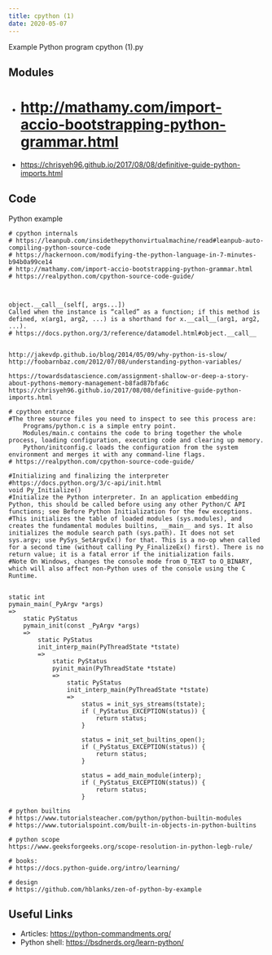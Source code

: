```yaml
---
title: cpython (1)
date: 2020-05-07
---
```

Example Python program cpython (1).py

## Modules

* # http://mathamy.com/import-accio-bootstrapping-python-grammar.html
* https://chrisyeh96.github.io/2017/08/08/definitive-guide-python-imports.html

## Code

Python example

    # cpython internals
    # https://leanpub.com/insidethepythonvirtualmachine/read#leanpub-auto-compiling-python-source-code
    # https://hackernoon.com/modifying-the-python-language-in-7-minutes-b94b0a99ce14
    # http://mathamy.com/import-accio-bootstrapping-python-grammar.html
    # https://realpython.com/cpython-source-code-guide/
    
    
    
    object.__call__(self[, args...])
    Called when the instance is “called” as a function; if this method is defined, x(arg1, arg2, ...) is a shorthand for x.__call__(arg1, arg2, ...).
    # https://docs.python.org/3/reference/datamodel.html#object.__call__
    
    
    http://jakevdp.github.io/blog/2014/05/09/why-python-is-slow/
    http://foobarnbaz.com/2012/07/08/understanding-python-variables/
        
    https://towardsdatascience.com/assignment-shallow-or-deep-a-story-about-pythons-memory-management-b8fad87bfa6c
    https://chrisyeh96.github.io/2017/08/08/definitive-guide-python-imports.html
    
    # cpython entrance
    #The three source files you need to inspect to see this process are:
        Programs/python.c is a simple entry point.
        Modules/main.c contains the code to bring together the whole process, loading configuration, executing code and clearing up memory.
        Python/initconfig.c loads the configuration from the system environment and merges it with any command-line flags.
    # https://realpython.com/cpython-source-code-guide/
        
    #Initializing and finalizing the interpreter
    #https://docs.python.org/3/c-api/init.html
    void Py_Initialize()
    #Initialize the Python interpreter. In an application embedding Python, this should be called before using any other Python/C API functions; see Before Python Initialization for the few exceptions.
    #This initializes the table of loaded modules (sys.modules), and creates the fundamental modules builtins, __main__ and sys. It also initializes the module search path (sys.path). It does not set sys.argv; use PySys_SetArgvEx() for that. This is a no-op when called for a second time (without calling Py_FinalizeEx() first). There is no return value; it is a fatal error if the initialization fails.
    #Note On Windows, changes the console mode from O_TEXT to O_BINARY, which will also affect non-Python uses of the console using the C Runtime.
    
    
    static int
    pymain_main(_PyArgv *args)
    =>
        static PyStatus
        pymain_init(const _PyArgv *args)
        =>
            static PyStatus
            init_interp_main(PyThreadState *tstate)
            =>
                static PyStatus
                pyinit_main(PyThreadState *tstate)
                =>
                    static PyStatus
                    init_interp_main(PyThreadState *tstate)
                    =>
                        status = init_sys_streams(tstate);
                        if (_PyStatus_EXCEPTION(status)) {
                            return status;
                        }
    
                        status = init_set_builtins_open();
                        if (_PyStatus_EXCEPTION(status)) {
                            return status;
                        }
    
                        status = add_main_module(interp);
                        if (_PyStatus_EXCEPTION(status)) {
                            return status;
                        }
                  
    # python builtins
    # https://www.tutorialsteacher.com/python/python-builtin-modules
    # https://www.tutorialspoint.com/built-in-objects-in-python-builtins
    
    # python scope
    https://www.geeksforgeeks.org/scope-resolution-in-python-legb-rule/
        
    # books:
    # https://docs.python-guide.org/intro/learning/
    
    # design
    # https://github.com/hblanks/zen-of-python-by-example
        

## Useful Links

- Articles: https://python-commandments.org/
- Python shell: https://bsdnerds.org/learn-python/
